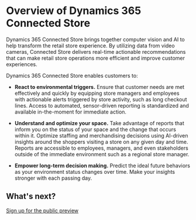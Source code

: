 # Overview of Dynamics 365 Connected Store

Dynamics 365 Connected Store brings together computer vision and AI to help transform the retail store experience. By utilizing data from video cameras, Connected Store delivers real-time actionable recommendations that can make retail store operations more efficient and improve customer experiences. 

Dynamics 365 Connected Store enables customers to:

- **React to environmental triggers.** Ensure that customer needs are met effectively and quickly by equipping store managers and employees with actionable alerts triggered by store activity, such as long checkout lines. Access to automated, sensor-driven reporting is standardized and available in-the-moment for immediate action.

- **Understand and optimize your space.** Take advantage of reports that inform you on the status of your space and the change that occurs within it. Optimize staffing and merchandising decisions using AI-driven insights around the shoppers visiting a store on any given day and time. Reports are accessible to employees, managers, and even stakeholders outside of the immediate environment such as a regional store manager.

- **Empower long-term decision making.** Predict the ideal future behaviors as your environment status changes over time. Make your insights stronger with each passing day.

## What's next?

[Sign up for the public preview](sign-up.md)




